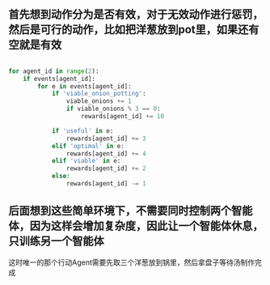 ## 首先想到动作分为是否有效，对于无效动作进行惩罚，然后是可行的动作，比如把洋葱放到pot里，如果还有空就是有效
```python

for agent_id in range(2):
    if events[agent_id]:
        for e in events[agent_id]:
            if 'viable_onion_potting':
                viable_onions += 1
                if viable_onions % 3 == 0:
                    rewards[agent_id] += 10

            if 'useful' in e:
                rewards[agent_id] += 3
            elif 'optimal' in e:
                rewards[agent_id] += 4
            elif 'viable' in e:
                rewards[agent_id] += 2
            else:
                rewards[agent_id] -= 1
```
## 后面想到这些简单环境下，不需要同时控制两个智能体，因为这样会增加复杂度，因此让一个智能体休息，只训练另一个智能体
这时唯一的那个行动Agent需要先取三个洋葱放到锅里，然后拿盘子等待汤制作完成
```python

```